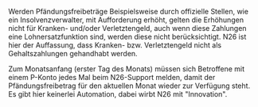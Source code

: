Werden Pfändungsfreibeträge Beispielsweise durch offizielle Stellen, wie ein Insolvenzverwalter, mit 
Aufforderung erhöht, gelten die Erhöhungen nicht für Kranken- und/oder Verletztengeld, auch wenn 
diese Zahlungen eine Lohnersatzfunktion sind, werden diese nicht berücksichtigt. N26 ist hier der 
Auffassung, dass Kranken- bzw. Verletztengeld nicht als Gehaltszahlungen gehandhabt werden.

Zum Monatsanfang (erster Tag des Monats) müssen sich Betroffene mit einem P-Konto jedes Mal 
beim N26-Support melden, damit der Pfändungsfreibetrag für den aktuellen Monat wieder zur 
Verfügung steht. Es gibt hier keinerlei Automation, dabei wirbt N26 mit "Innovation".
